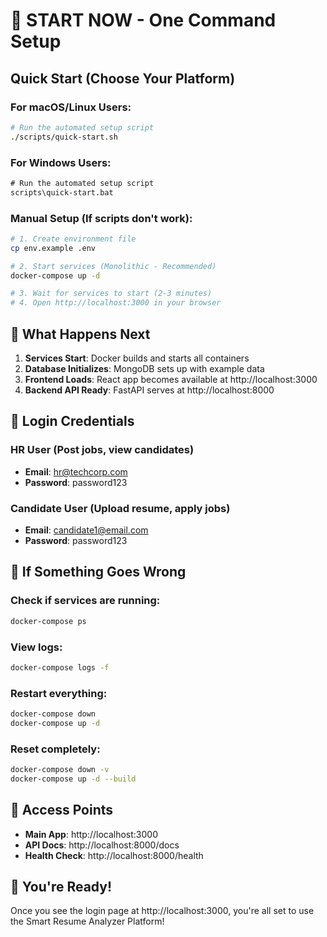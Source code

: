 # 🚀 START NOW - One Command Setup

## Quick Start (Choose Your Platform)

### For macOS/Linux Users:
```bash
# Run the automated setup script
./scripts/quick-start.sh
```

### For Windows Users:
```cmd
# Run the automated setup script
scripts\quick-start.bat
```

### Manual Setup (If scripts don't work):
```bash
# 1. Create environment file
cp env.example .env

# 2. Start services (Monolithic - Recommended)
docker-compose up -d

# 3. Wait for services to start (2-3 minutes)
# 4. Open http://localhost:3000 in your browser
```

## 🎯 What Happens Next

1. **Services Start**: Docker builds and starts all containers
2. **Database Initializes**: MongoDB sets up with example data
3. **Frontend Loads**: React app becomes available at http://localhost:3000
4. **Backend API Ready**: FastAPI serves at http://localhost:8000

## 👤 Login Credentials

### HR User (Post jobs, view candidates)
- **Email**: hr@techcorp.com
- **Password**: password123

### Candidate User (Upload resume, apply jobs)
- **Email**: candidate1@email.com
- **Password**: password123

## 🔧 If Something Goes Wrong

### Check if services are running:
```bash
docker-compose ps
```

### View logs:
```bash
docker-compose logs -f
```

### Restart everything:
```bash
docker-compose down
docker-compose up -d
```

### Reset completely:
```bash
docker-compose down -v
docker-compose up -d --build
```

## 📱 Access Points

- **Main App**: http://localhost:3000
- **API Docs**: http://localhost:8000/docs
- **Health Check**: http://localhost:8000/health

## 🎉 You're Ready!

Once you see the login page at http://localhost:3000, you're all set to use the Smart Resume Analyzer Platform!
